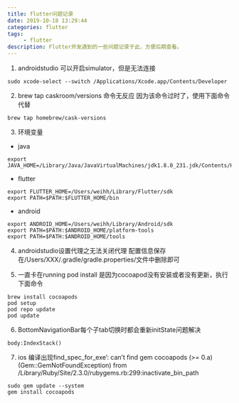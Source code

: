 ```yaml
---
title: flutter问题记录
date: 2019-10-18 13:29:44
categories: flutter
tags:
     - flutter
description: Flutter开发遇到的一些问题记录于此，方便后期查看。
---
```


1. androidstudio 可以开启simulator，但是无法连接
```
sudo xcode-select --switch /Applications/Xcode.app/Contents/Developer
```

2. brew tap caskroom/versions 命令无反应
因为该命令过时了，使用下面命令代替
```
brew tap homebrew/cask-versions
```

3. 环境变量
- java
```
export JAVA_HOME=/Library/Java/JavaVirtualMachines/jdk1.8.0_231.jdk/Contents/Home
```
- flutter
```
export FLUTTER_HOME=/Users/weihh/Library/Flutter/sdk
export PATH=$PATH:$FLUTTER_HOME/bin
```
- android
```
export ANDROID_HOME=/Users/weihh/Library/Android/sdk
export PATH=$PATH:$ANDROID_HOME/platform-tools
export PATH=$PATH:$ANDROID_HOME/tools
```

4. androidstudio设置代理之无法关闭代理
配置信息保存在/Users/XXX/.gradle/gradle.properties/文件中删除即可

5. 一直卡在running pod install
是因为cocoapod没有安装或者没有更新，执行下面命令
```
brew install cocoapods
pod setup
pod repo update
pod update
```

6. BottomNavigationBar每个子tab切换时都会重新initState问题解决
```
body:IndexStack()
```

7. ios 编译出现find_spec_for_exe’: can’t find gem cocoapods (>= 0.a) (Gem::GemNotFoundException) from /Library/Ruby/Site/2.3.0/rubygems.rb:299:inactivate_bin_path
```
sudo gem update --system
gem install cocoapods
```

